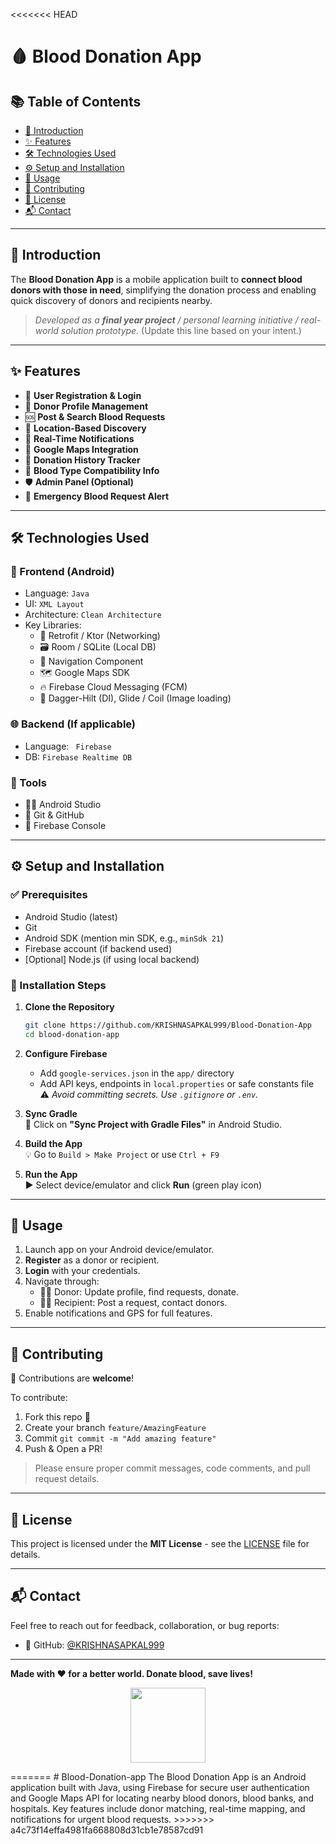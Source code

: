 <<<<<<< HEAD
# 🩸 Blood Donation App

## 📚 Table of Contents
- [📌 Introduction](#introduction)
- [✨ Features](#features)
- [🛠️ Technologies Used](#technologies-used)
- [⚙️ Setup and Installation](#setup-and-installation)
- [🚀 Usage](#usage)
- [🤝 Contributing](#contributing)
- [📄 License](#license)
- [📬 Contact](#contact)

---

## 📌 Introduction

The **Blood Donation App** is a mobile application built to **connect blood donors with those in need**, simplifying the donation process and enabling quick discovery of donors and recipients nearby.

> _Developed as a **final year project** / personal learning initiative / real-world solution prototype._ (Update this line based on your intent.)

---

## ✨ Features

- 🔐 **User Registration & Login**
- 👤 **Donor Profile Management**
- 🆘 **Post & Search Blood Requests**
- 🧭 **Location-Based Discovery**
- 🔔 **Real-Time Notifications**
- 📍 **Google Maps Integration**
- 📝 **Donation History Tracker**
- 🧪 **Blood Type Compatibility Info**
- 🛡️ **Admin Panel (Optional)**
- 🚨 **Emergency Blood Request Alert**

---

## 🛠️ Technologies Used

### 🔧 Frontend (Android)
- Language: `Java`
- UI:  `XML Layout`
- Architecture: `Clean Architecture`
- Key Libraries:
  - 🔗 Retrofit / Ktor (Networking)
  - 🗃️ Room / SQLite (Local DB)
  - 🧭 Navigation Component
  - 🗺️ Google Maps SDK
  - 🔥 Firebase Cloud Messaging (FCM)
  - 🧰 Dagger-Hilt (DI), Glide / Coil (Image loading)

### 🌐 Backend (If applicable)
- Language: ` Firebase`
- DB: `Firebase Realtime DB`

### 🔧 Tools
- 🧑‍💻 Android Studio
- 🔄 Git & GitHub
- 🧪 Firebase Console

---

## ⚙️ Setup and Installation

### ✅ Prerequisites
- Android Studio (latest)
- Git
- Android SDK (mention min SDK, e.g., `minSdk 21`)
- Firebase account (if backend used)
- [Optional] Node.js (if using local backend)

### 🚧 Installation Steps

1. **Clone the Repository**  
   ```bash
   git clone https://github.com/KRISHNASAPKAL999/Blood-Donation-App
   cd blood-donation-app
   ```

2. **Configure Firebase**  
   - Add `google-services.json` in the `app/` directory
   - Add API keys, endpoints in `local.properties` or safe constants file  
   ⚠️ _Avoid committing secrets. Use `.gitignore` or `.env`._

3. **Sync Gradle**  
   🐘 Click on **"Sync Project with Gradle Files"** in Android Studio.

4. **Build the App**  
   💡 Go to `Build > Make Project` or use `Ctrl + F9`

5. **Run the App**  
   ▶️ Select device/emulator and click **Run** (green play icon)

---

## 🚀 Usage

1. Launch app on your Android device/emulator.
2. **Register** as a donor or recipient.
3. **Login** with your credentials.
4. Navigate through:
   - 🧑‍🦰 Donor: Update profile, find requests, donate.
   - 👩‍⚕️ Recipient: Post a request, contact donors.
5. Enable notifications and GPS for full features.

---

## 🤝 Contributing

🧡 Contributions are **welcome**!

To contribute:
1. Fork this repo 🍴
2. Create your branch `feature/AmazingFeature`
3. Commit `git commit -m "Add amazing feature"`
4. Push & Open a PR!

> Please ensure proper commit messages, code comments, and pull request details.

---

## 📄 License

This project is licensed under the **MIT License** - see the [LICENSE](./LICENSE) file for details.

---

## 📬 Contact

Feel free to reach out for feedback, collaboration, or bug reports:

- 🐙 GitHub: [@KRISHNASAPKAL999](https://github.com/KRISHNASAPKAL999/Blood-Donation-App)

---

**Made with ❤️ for a better world. Donate blood, save lives!**

<p align="center">
  <img src="https://media.giphy.com/media/xT0xeJpnrWC4XWblEk/giphy.gif" width="120">
</p>
=======
# Blood-Donation-app
The Blood Donation App is an Android application built with Java, using Firebase for secure user authentication and Google Maps API for locating nearby blood donors, blood banks, and hospitals. Key features include donor matching, real-time mapping, and notifications for urgent blood requests. 
>>>>>>> a4c73f14effa4981fa668808d31cb1e78587cd91
